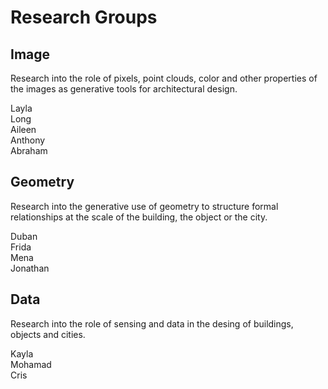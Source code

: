 # Research Groups

## Image
Research into the role of pixels, point clouds, color and other properties of the images as generative tools for architectural design.


Layla
<br/>
Long
<br/>
Aileen
<br/>
Anthony
<br/>
Abraham

## Geometry
Research into the generative use of geometry to structure formal relationships at the scale of the building, the object or the city.

Duban
<br/>
Frida
<br/>
Mena 
<br/>
Jonathan


## Data
Research into the role of sensing and data in the desing of buildings, objects and cities. 

Kayla
<br/>
Mohamad
<br/>
Cris



